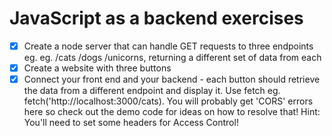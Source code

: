 # JavaScript as a backend exercises

- [x] Create a node server that can handle GET requests to three endpoints eg. eg. /cats /dogs /unicorns, returning a different set of data from each
- [x] Create a website with three buttons
- [x] Connect your front end and your backend - each button should retrieve the data from a different endpoint and display it. Use fetch eg. fetch('http://localhost:3000/cats). You will probably get 'CORS' errors here so check out the demo code for ideas on how to resolve that! Hint: You'll need to set some headers for Access Control!
